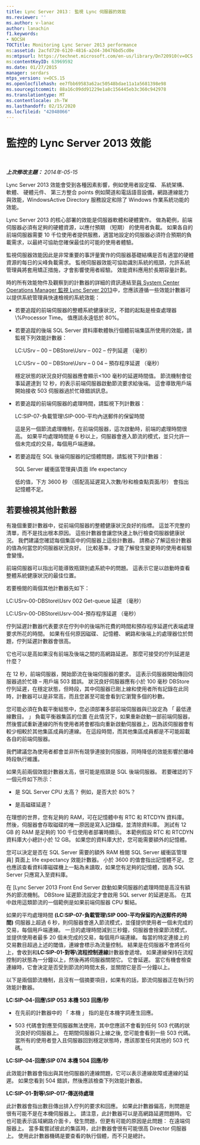 ```yaml
---
title: Lync Server 2013： 監視 Lync 伺服器的效能
ms.reviewer: ''
ms.author: v-lanac
author: lanachin
f1.keywords:
- NOCSH
TOCTitle: Monitoring Lync Server 2013 performance
ms:assetid: 2acfd720-6120-4816-a2d4-30476bd5cd0e
ms:mtpsurl: https://technet.microsoft.com/en-us/library/Dn720910(v=OCS.15)
ms:contentKeyID: 63969592
ms.date: 01/27/2015
manager: serdars
mtps_version: v=OCS.15
ms.openlocfilehash: ee7fbb69583a62ac50548bdae11a1a5681398e98
ms.sourcegitcommit: 88a16c09dd91229e1a8c156445eb3c360c942978
ms.translationtype: MT
ms.contentlocale: zh-TW
ms.lasthandoff: 02/15/2020
ms.locfileid: "42048066"
---
```

<div data-xmlns="http://www.w3.org/1999/xhtml">

<div class="topic" data-xmlns="http://www.w3.org/1999/xhtml" data-msxsl="urn:schemas-microsoft-com:xslt" data-cs="http://msdn.microsoft.com/">

<div data-asp="http://msdn2.microsoft.com/asp">

# <a name="monitoring-lync-server-2013-performance"></a>監控的 Lync Server 2013 效能

</div>

<div id="mainSection">

<div id="mainBody">

<span> </span>

_**上次修改主題：** 2014年-05-15_

Lync Server 2013 效能會受到各種因素影響，例如使用者設定檔、 系統架構、 軟體、 硬體元件、 第三方整合 points 例如閘道和電話語音設備，網路連線能力與效能，WindowsActive Directory 服務設定和除了 Windows 作業系統功能的效能。

Lync Server 2013 的核心部署的效能是伺服器軟體和硬體實作。 做為範例，前端伺服器必須有足夠的硬體資源，以應付預期 （短期） 的使用者負載。 如果各自的前端伺服器需要 10 千位使用者提供服務，適當地設定的伺服器必須符合預期的負載需求，以最終可協助您確保最佳的可能的使用者體驗。

監視伺服器效能因此是非常重要的事評量實作的伺服器基礎結構是否有適當的硬體資源的每日的尖峰負載需求。 監視伺服器效能可協助識別系統的瓶頸，允許系統管理員將套用矯正措施，才會影響使用者經驗。 效能資料應用於長期容量計劃。

時的所有效能物件及觀察到的計數器的詳細的資訊連結至[與 System Center Operations Manager 監視 Lync Server 2013](lync-server-2013-monitoring-lync-server-with-system-center-operations-manager.md)中，您應該遵循一些效能計數器可以提供系統管理員快速檢視的系統效能：

  - 若要追蹤的前端伺服器的整體系統健康狀況，不錯的起點是檢查處理器\\%Processor Time。 值應該永遠低於 80%。

  - 若要追蹤的後端 SQL Server 資料庫軟體執行個體前端集區所使用的效能，請監視下列效能計數器：
    
    LC:USrv – 00 – DBStore\\Usrv – 002 – 佇列延遲 （毫秒）
    
    LC:USrv – 00 – DBStore\\Usrv – 0 04 – 預存程序延遲 （毫秒）
    
    穩定狀態的狀況良好伺服器應會顯示\<100 毫秒的延遲時間值。 節流機制會從事延遲達到 12 秒，的表示前端伺服器啟動節流要求給後端。 這會導致用戶端開始接收 503 伺服器過於忙碌錯誤訊息。

  - 若要追蹤的前端伺服器的處理時間，請監視下列計數器：
    
    LC:SIP-07-負載管理\\SIP-000-平均內送郵件的保留時間
    
    這是另一個節流處理機制，在前端伺服器，這次啟動時，前端的處理時間很高。 如果平均處理時間是 6 秒以上，伺服器會進入節流的模式，並只允許一個未完成的交易，每個用戶端連線。

  - 若要追蹤在 SQL 後端伺服器的記憶體問題，請監視下列計數器：
    
    SQL Server 緩衝區管理員\\頁面 life expectancy
    
    低的值，下方 3600 秒 （搭配高延遲寫入次數/秒和檢查點頁面/秒） 會指出記憶體不足。

<div>

## <a name="additional-counters-to-view"></a>若要檢視其他計數器

有幾個重要計數器中，從前端伺服器的整體健康狀況良好的指標。 這並不完整的清單，而不是找出根本原因。 這些計數器會讓您快速上執行檢查伺服器健康狀況。 我們建議您確認每個集區中的伺服器上這些計數器。 請務必了解這些計數器的值為何當您的伺服器狀況良好。 [比較基準，才能了解發生變更時的使用者經驗會變慢。

前端伺服器可以指出可能導致瓶頸別處系統中的問題。 這表示它是以啟動時查看整體系統健康狀況的最佳位置。

若要檢閱的兩個其他計數器先如下：

LC:USrv-00-DBStore\\Usrv 002 Get-queue 延遲 （毫秒）

LC:USrv-00-DBStore\\Usrv-004-預存程序延遲 （毫秒）

佇列延遲計數器代表要求在佇列中的後端所花費的時間和預存程序延遲代表端處理要求所花的時間。 如果有任何原因磁碟、 記憶體、 網路和後端上的處理器位於問題，佇列延遲計數器會很高。

它也可以是高如果沒有前端及後端之間的高網路延遲。 那麼可接受的佇列延遲是什麼？

在 12 秒，前端伺服器，開始節流在後端伺服器的要求。 這表示伺服器開始傳回伺服器過於忙碌 – 用戶端 503 錯誤。 狀況良好伺服器應有小於 100 毫秒 DBStore 佇列延遲，在穩定狀態，但時段，其中伺服器已剛上線和使用者所有記錄在此同時，計數器可以是非常高，而且您甚至可能會看到它瀏覽多個的秒數。

您可能必須在負載平衡組態中，您必須部署多部前端伺服器與已設定為 「 最低連線數目。 」 負載平衡器集區的位置 在此情況下，如果重新啟動一部前端伺服器，然後嘗試重新連線的所有使用者將會都指向重新啟動伺服器上，因為該伺服器會有較少相較於其他集區成員的連線。 在這段時間，而其他集區成員都是不可能超載各自的前端伺服器。

我們建議您為使用者都會並非所有競爭連接到伺服器，同時降低的效能影響於離峰時段執行維護。

如果先前兩個效能計數器太高，很可能是瓶頸是 SQL 後端伺服器。 若要確認的下一個元件如下所示：

  - 是 SQL Server CPU 太高？ 例如，是否大於 80%？

  - 是高磁碟延遲？

在理想的世界，您有足夠的 RAM，可在記憶體中有 RTC 和 RTCDYN 資料庫。 然後，伺服器會存取磁碟的唯一原因是寫入記錄檔，並清除資料庫。 測試有 12 GB 的 RAM 是足夠的 100 千位使用者部署時顯示。 本範例假設 RTC 和 RTCDYN 資料庫大小總計小於 12 GB。 如果您的資料庫大於，您可能需要額外的記憶體。

您可以決定是否在 SQL Server 需要的額外 RAM 檢閱 SQL Server 緩衝區管理員] 頁面上 life expectancy 效能計數器。 小於 3600 的值會指出記憶體不足。 您也應該查看資料庫磁碟機上一點為未讀取，如果您有足夠的記憶體，因為 SQL Server 只應寫入至資料庫。

在 [Lync Server 2013 Front End Server 啟動如果伺服器的處理時間是高沒有額外的節流機制。 DBStore 延遲節流設定才會啟用 SQL server 的延遲是高。 在其中啟用這類節流的一個範例是如果前端伺服器 CPU 繫結。

如果的平均處理時間 **(LC:SIP-07-負載管理\\SIP 000-平均保留的內送郵件的時間)** 伺服器上超過 6 秒，則伺服器會進入節流模式，並僅提供使用者一個未完成的交易，每個用戶端連線。 一旦的處理時間減到三秒鐘，伺服器會捨棄節流模式，並提供使用者最多 20 個未完成的交易，每個用戶端連線。 每當的特定連接上的交易數目超過上述的閾值，連線會標示為流量控制。 結果是在伺服器不會將任何上，會收到和**LC:SIP-01-對等\\流程控制連線**計數器會遞增。 如果連線保持在流程控制的狀態為一分鐘以上，然後再將伺服器關閉它。 它會延遲。 當它有機會檢查連線時，它會決定是否受到節流的時間太長，並關閉它是否一分鐘以上。

以下是兩個節流機制，且沒有一個摘要項目，如果有的話，節流伺服器正在執行的效能計數器。

**LC:SIP-04-回應\\SIP 053 本機 503 回應/秒**

  - 在先前的計數器中的 「 本機 」 指的是在本機字詞產生回應。

  - 503 代碼會對應至伺服器無法使用，其中您應該不會看到任何 503 代碼的狀況良好的伺服器上。 在期間伺服器只上線之後, 您可能會看到一些 503 代碼。 當所有的使用者登入且伺服器回到穩定狀態時，應該那里任何其他的 503 代碼。

**LC:SIP-04-回應\\SIP 074 本機 504 回應/秒**

此效能計數器會指出與其他伺服器的連線問題，它可以表示連線故障或連線的延遲。 如果您看到 504 錯誤，然後應該檢查下列效能計數器。

**LC:SIP-01-對等\\SIP-017-傳送待處理**

此計數器會指出數目傳出排入佇列的要求和回應。 如果此計數器偏高，則問題是很有可能不是在本機伺服器上。 請注意，此計數器可以是高網路延遲問題時。 它也可能表示區域網路介面卡，發生問題，但更有可能的原因是此問題： 在遠端伺服器上。 當多載嘗試彼此的集區時，此計數器會很有可能很高 Director 伺服器上。 使用此計數器機碼是要查看的執行個體，而不只是總計。

</div>

</div>

<span> </span>

</div>

</div>

</div>

